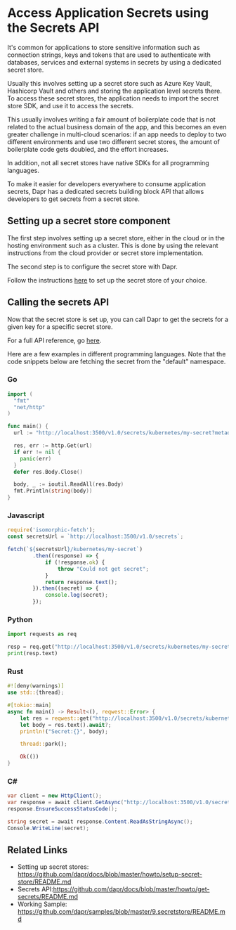 # Access Application Secrets using the Secrets API

It's common for applications to store sensitive information such as connection strings, keys and tokens that are used to authenticate with databases, services and external systems in secrets by using a dedicated secret store.

Usually this involves setting up a secret store such as Azure Key Vault, Hashicorp Vault and others and storing the application level secrets there. To access these secret stores, the application needs to import the secret store SDK, and use it to access the secrets.

This usually involves writing a fair amount of boilerplate code that is not related to the actual business domain of the app, and this becomes an even greater challenge in multi-cloud scenarios: if an app needs to deploy to two different environments and use two different secret stores, the amount of boilerplate code gets doubled, and the effort increases.

In addition, not all secret stores have native SDKs for all programming languages.

To make it easier for developers everywhere to consume application secrets, Dapr has a dedicated secrets building block API that allows developers to get secrets from a secret store.

## Setting up a secret store component

The first step involves setting up a secret store, either in the cloud or in the hosting environment such as a cluster. This is done by using the relevant instructions from the cloud provider or secret store implementation.

The second step is to configure the secret store with Dapr.

Follow the instructions [here](../setup-secret-store) to set up the secret store of your choice.

## Calling the secrets API

Now that the secret store is set up, you can call Dapr to get the secrets for a given key for a specific secret store.

For a full API reference, go [here](https://github.com/dapr/docs/blob/master/reference/api/secrets_api.md).

Here are a few examples in different programming languages. Note that the code snippets below are fetching the secret from the "default" namespace.

### Go

```Go
import (
  "fmt"
  "net/http"
)

func main() {
  url := "http://localhost:3500/v1.0/secrets/kubernetes/my-secret?metadata.namespace=default"

  res, err := http.Get(url)
  if err != nil {
    panic(err)  
  }
  defer res.Body.Close()

  body, _ := ioutil.ReadAll(res.Body)
  fmt.Println(string(body))
}
```
### Javascript

```javascript
require('isomorphic-fetch');
const secretsUrl = `http://localhost:3500/v1.0/secrets`;

fetch(`${secretsUrl}/kubernetes/my-secret`)
        .then((response) => {
            if (!response.ok) {
                throw "Could not get secret";
            }
            return response.text();
        }).then((secret) => {
            console.log(secret);
        });
```

### Python

```python
import requests as req

resp = req.get("http://localhost:3500/v1.0/secrets/kubernetes/my-secret?metadata.namespace=default")
print(resp.text)
```

### Rust

```rust
#![deny(warnings)]
use std::{thread};

#[tokio::main]
async fn main() -> Result<(), reqwest::Error> {
    let res = reqwest::get("http://localhost:3500/v1.0/secrets/kubernetes/my-secret?metadata.namespace=default").await?;
    let body = res.text().await?;
    println!("Secret:{}", body);

    thread::park();

    Ok(())
}
```

### C#

```csharp
var client = new HttpClient();
var response = await client.GetAsync("http://localhost:3500/v1.0/secrets/kubernetes/my-secret?metadata.namespace=default");
response.EnsureSuccessStatusCode();

string secret = await response.Content.ReadAsStringAsync();
Console.WriteLine(secret);
```

## Related Links
- Setting up secret stores: https://github.com/dapr/docs/blob/master/howto/setup-secret-store/README.md
- Secrets API:https://github.com/dapr/docs/blob/master/howto/get-secrets/README.md
- Working Sample: https://github.com/dapr/samples/blob/master/9.secretstore/README.md

